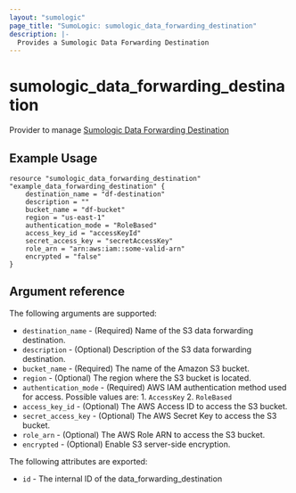 ```yaml
---
layout: "sumologic"
page_title: "SumoLogic: sumologic_data_forwarding_destination"
description: |-
  Provides a Sumologic Data Forwarding Destination
---
```


# sumologic_data_forwarding_destination
Provider to manage [Sumologic Data Forwarding Destination](https://help.sumologic.com/docs/manage/data-forwarding/amazon-s3-bucket/#configure-an-s3-data-forwarding-destination)

## Example Usage
```hcl
resource "sumologic_data_forwarding_destination" "example_data_forwarding_destination" {
    destination_name = "df-destination"
    description = ""
    bucket_name = "df-bucket"
    region = "us-east-1"
    authentication_mode = "RoleBased"
    access_key_id = "accessKeyId"
    secret_access_key = "secretAccessKey"
    role_arn = "arn:aws:iam::some-valid-arn"
    encrypted = "false"
}
```
## Argument reference

The following arguments are supported:

- `destination_name` - (Required) Name of the S3 data forwarding destination.
- `description` - (Optional) Description of the S3 data forwarding destination.
- `bucket_name` - (Required) The name of the Amazon S3 bucket.
- `region` - (Optional) The region where the S3 bucket is located.
- `authentication_mode` - (Required) AWS IAM authentication method used for access. Possible values are: 1. `AccessKey` 2. `RoleBased`
- `access_key_id` - (Optional) The AWS Access ID to access the S3 bucket.
- `secret_access_key` - (Optional) The AWS Secret Key to access the S3 bucket.
- `role_arn` - (Optional) The AWS Role ARN to access the S3 bucket.
- `encrypted` - (Optional) Enable S3 server-side encryption.

The following attributes are exported:

- `id` - The internal ID of the data_forwarding_destination

